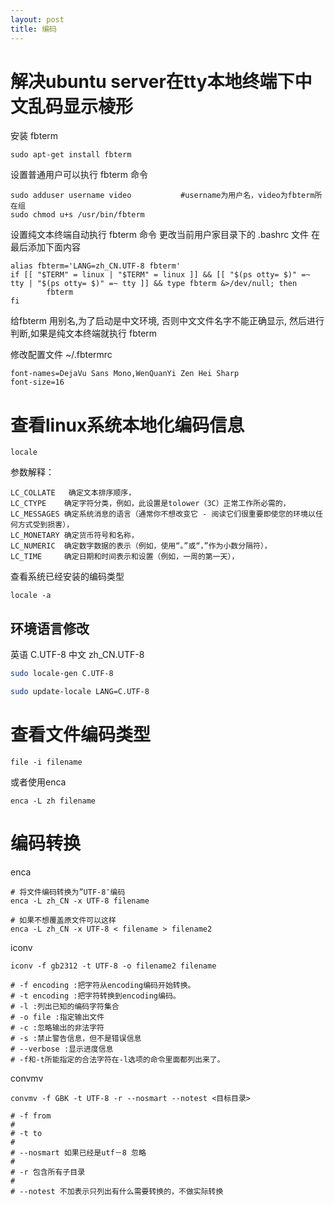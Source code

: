 ```yaml
---
layout: post
title: 编码
---
```


# 解决ubuntu server在tty本地终端下中文乱码显示棱形

安装 fbterm

	sudo apt-get install fbterm

设置普通用户可以执行 fbterm 命令

	sudo adduser username video           #username为用户名，video为fbterm所在组
	sudo chmod u+s /usr/bin/fbterm

设置纯文本终端自动执行 fbterm 命令
更改当前用户家目录下的 .bashrc 文件
在最后添加下面内容

	alias fbterm='LANG=zh_CN.UTF-8 fbterm'
	if [[ "$TERM" = linux | "$TERM" = linux ]] && [[ "$(ps otty= $)" =~ tty | "$(ps otty= $)" =~ tty ]] && type fbterm &>/dev/null; then
			fbterm
	fi

给fbterm 用别名,为了启动是中文环境, 否则中文文件名字不能正确显示, 然后进行判断,如果是纯文本终端就执行 fbterm

修改配置文件 ~/.fbtermrc 

	font-names=DejaVu Sans Mono,WenQuanYi Zen Hei Sharp
	font-size=16


# 查看linux系统本地化编码信息

	locale

参数解释：

	LC_COLLATE   确定文本排序顺序，
	LC_CTYPE    确定字符分类，例如，此设置是tolower（3C）正常工作所必需的，
	LC_MESSAGES 确定系统消息的语言（通常你不想改变它 - 阅读它们很重要即使您的环境以任何方式受到损害），
	LC_MONETARY 确定货币符号和名称，
	LC_NUMERIC  确定数字数据的表示（例如，使用“。”或“，”作为小数分隔符），
	LC_TIME     确定日期和时间表示和设置（例如，一周的第一天），

查看系统已经安装的编码类型

	locale -a


## 环境语言修改

英语 C.UTF-8
中文 zh_CN.UTF-8

``` bash
sudo locale-gen C.UTF-8

sudo update-locale LANG=C.UTF-8
```


# 查看文件编码类型

	file -i filename

或者使用enca

	enca -L zh filename

# 编码转换

enca

	# 将文件编码转换为”UTF-8″编码
	enca -L zh_CN -x UTF-8 filename
	
	# 如果不想覆盖原文件可以这样
	enca -L zh_CN -x UTF-8 < filename > filename2

iconv

	iconv -f gb2312 -t UTF-8 -o filename2 filename
	
	# -f encoding :把字符从encoding编码开始转换。 
	# -t encoding :把字符转换到encoding编码。 
	# -l :列出已知的编码字符集合 
	# -o file :指定输出文件 
	# -c :忽略输出的非法字符 
	# -s :禁止警告信息，但不是错误信息 
	# --verbose :显示进度信息 
	# -f和-t所能指定的合法字符在-l选项的命令里面都列出来了。 

convmv

	convmv -f GBK -t UTF-8 -r --nosmart --notest <目标目录>
	
	# -f from
	# 
	# -t to
	# 
	# --nosmart 如果已经是utf－8 忽略
	# 
	# -r 包含所有子目录
	# 
	# --notest 不加表示只列出有什么需要转换的，不做实际转换